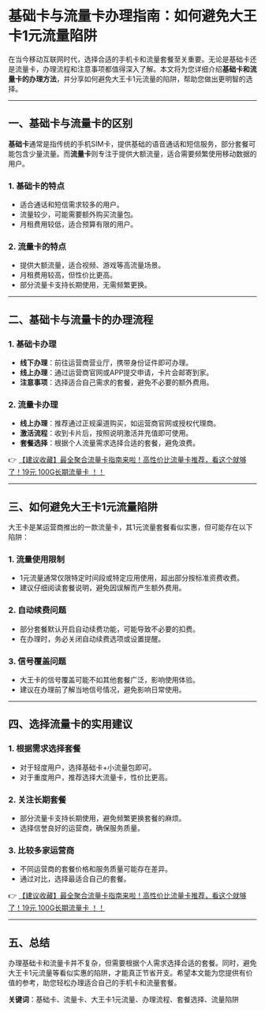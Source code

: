 # 基础卡与流量卡办理指南：如何避免大王卡1元流量陷阱

在当今移动互联网时代，选择合适的手机卡和流量套餐至关重要。无论是基础卡还是流量卡，办理流程和注意事项都值得深入了解。本文将为您详细介绍**基础卡和流量卡的办理方法**，并分享如何避免大王卡1元流量的陷阱，帮助您做出更明智的选择。

---

## 一、基础卡与流量卡的区别

**基础卡**通常是指传统的手机SIM卡，提供基础的语音通话和短信服务，部分套餐可能包含少量流量。而**流量卡**则专注于提供大额流量，适合需要频繁使用移动数据的用户。

### 1. 基础卡的特点
- 适合通话和短信需求较多的用户。
- 流量较少，可能需要额外购买流量包。
- 月租费用较低，适合预算有限的用户。

### 2. 流量卡的特点
- 提供大额流量，适合视频、游戏等高流量场景。
- 月租费用较高，但性价比更高。
- 部分流量卡支持长期使用，无需频繁更换。

---

## 二、基础卡与流量卡的办理流程

### 1. 基础卡办理
- **线下办理**：前往运营商营业厅，携带身份证件即可办理。
- **线上办理**：通过运营商官网或APP提交申请，卡片会邮寄到家。
- **注意事项**：选择适合自己需求的套餐，避免不必要的额外费用。

### 2. 流量卡办理
- **线上办理**：推荐通过正规渠道购买，如运营商官网或授权代理商。
- **激活流程**：收到卡片后，按照说明激活并充值即可使用。
- **套餐选择**：根据个人流量需求选择合适的套餐，避免浪费。

👉 [【建议收藏】最全聚合流量卡指南来啦！高性价比流量卡推荐，看这个就够了！19元 100G长期流量卡 ！！](https://bit.ly/Liuliangka)

---

## 三、如何避免大王卡1元流量陷阱

大王卡是某运营商推出的一款流量卡，其1元流量套餐看似实惠，但可能存在以下陷阱：

### 1. 流量使用限制
- 1元流量通常仅限特定时间段或特定应用使用，超出部分按标准资费收费。
- 建议仔细阅读套餐说明，避免因误解而产生额外费用。

### 2. 自动续费问题
- 部分套餐默认开启自动续费功能，可能导致不必要的扣费。
- 在办理时，务必关闭自动续费选项或设置提醒。

### 3. 信号覆盖问题
- 大王卡的信号覆盖可能不如其他套餐广泛，影响使用体验。
- 建议在办理前了解当地信号情况，避免影响日常使用。

---

## 四、选择流量卡的实用建议

### 1. 根据需求选择套餐
- 对于轻度用户，选择基础卡+小流量包即可。
- 对于重度用户，推荐选择大流量卡，性价比更高。

### 2. 关注长期套餐
- 部分流量卡支持长期使用，避免频繁更换套餐的麻烦。
- 选择信誉良好的运营商，确保服务质量。

### 3. 比较多家运营商
- 不同运营商的套餐价格和服务质量可能存在差异。
- 通过对比，选择最适合自己的套餐。

👉 [【建议收藏】最全聚合流量卡指南来啦！高性价比流量卡推荐，看这个就够了！19元 100G长期流量卡 ！！](https://bit.ly/Liuliangka)

---

## 五、总结

办理基础卡和流量卡并不复杂，但需要根据个人需求选择合适的套餐。同时，避免大王卡1元流量等看似实惠的陷阱，才能真正节省开支。希望本文能为您提供有价值的参考，助您轻松办理适合自己的手机卡和流量套餐。

**关键词**：基础卡、流量卡、大王卡1元流量、办理流程、套餐选择、流量陷阱